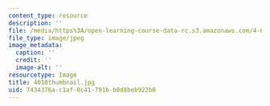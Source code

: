 ```yaml
---
content_type: resource
description: ''
file: /media/https%3A/open-learning-course-data-rc.s3.amazonaws.com/4-614-religious-architecture-and-islamic-cultures-fall-2002/7434376ac1af0c41791bb0d8beb922b0_4010thumbnail.jpg
file_type: image/jpeg
image_metadata:
  caption: ''
  credit: ''
  image-alt: ''
resourcetype: Image
title: 4010thumbnail.jpg
uid: 7434376a-c1af-0c41-791b-b0d8beb922b0
---
```

